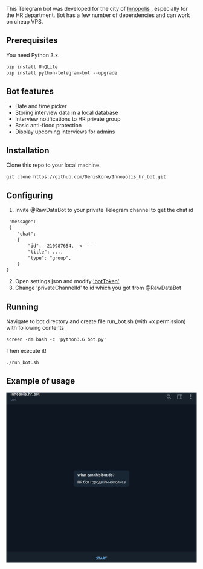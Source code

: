This Telegram bot was developed for the city of [Innopolis](https://en.wikipedia.org/wiki/Innopolis) , especially for the HR department.
Bot has a few number of dependencies and can work on cheap VPS.

## Prerequisites
You need Python 3.x.
```
pip install UnQLite
pip install python-telegram-bot --upgrade

```
## Bot features
- Date and time picker
- Storing interview data in a local database
- Interview notifications to HR private group
- Basic anti-flood protection
- Display upcoming interviews for admins

## Installation
Clone this repo to your local machine.
```
git clone https://github.com/Deniskore/Innopolis_hr_bot.git
```

## Configuring
1. Invite @RawDataBot to your private Telegram channel to get the chat id
```
 "message": 
 {
    "chat": 
    {
        "id": -210987654,  <-----
        "title": ...,
        "type": "group",
    }
}
```
2. Open settings.json and modify ['botToken'](https://core.telegram.org/bots#6-botfather)
3. Change 'privateChannelId' to id which you got from @RawDataBot

## Running
Navigate to bot directory and create file run_bot.sh (with +x permission) with following contents
```
screen -dm bash -c 'python3.6 bot.py'
```
Then execute it!
```
./run_bot.sh
```
## Example of usage
![](show.gif)
